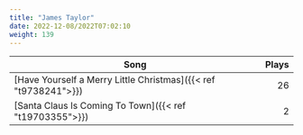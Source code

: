 ```yaml
---
title: "James Taylor"
date: 2022-12-08/2022T07:02:10
weight: 139
---
```




 Song | Plays 
----- | -----:
[Have Yourself a Merry Little Christmas]({{< ref "t9738241">}}) | 26
[Santa Claus Is Coming To Town]({{< ref "t19703355">}}) | 2
